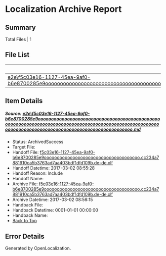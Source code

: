 # <a name='report-top'></a> Localization Archive Report

## Summary
 Total Files | 1

## File List
 Source File | Status | Details 
 ----------- | ------ | ------- 
 [e2e\f5c03e16-1127-45ea-9af0-b6e8700285e9oooooooooooooooooooooooooooooooooooooooooooooooooooooooooooooooooooooooooooooooooooooooooooooooooooooooooooooooooooooooooooooooooooooooooooooooooooooooo.md](https://github.com/OpenLocalizationTestOrg/ol-test4/blob/28bebb9b7acdcc8073a3b140048a7572d9ff281c/e2e/f5c03e16-1127-45ea-9af0-b6e8700285e9oooooooooooooooooooooooooooooooooooooooooooooooooooooooooooooooooooooooooooooooooooooooooooooooooooooooooooooooooooooooooooooooooooooooooooooooooooooooo.md) | ArchivedSuccess | [Details](#a420af98092e419a95831132b7151598759c5e071)

## Item Details
##### <a name='a420af98092e419a95831132b7151598759c5e071'></a> Source: [e2e\f5c03e16-1127-45ea-9af0-b6e8700285e9oooooooooooooooooooooooooooooooooooooooooooooooooooooooooooooooooooooooooooooooooooooooooooooooooooooooooooooooooooooooooooooooooooooooooooooooooooooooo.md](https://github.com/OpenLocalizationTestOrg/ol-test4/blob/28bebb9b7acdcc8073a3b140048a7572d9ff281c/e2e/f5c03e16-1127-45ea-9af0-b6e8700285e9oooooooooooooooooooooooooooooooooooooooooooooooooooooooooooooooooooooooooooooooooooooooooooooooooooooooooooooooooooooooooooooooooooooooooooooooooooooooo.md)
* Status: ArchivedSuccess
* Target File: 
* Handoff File: [f5c03e16-1127-45ea-9af0-b6e8700285e9ooooooooooooooooooooooooooooooooooooo.cc234a7881910ca5b3763ad7aa403bdf1dfd109b.de-de.xlf](https://github.com/OpenLocalizationTestOrg/ol-test4-handoff/blob/fce71940313b6d79a4a0c24d48ee0482373f958d/ol-handoff/OpenLocalizationTestOrg/ol-test4-dede/xinjiang/ht/f5c03e16-1127-45ea-9af0-b6e8700285e9ooooooooooooooooooooooooooooooooooooo.cc234a7881910ca5b3763ad7aa403bdf1dfd109b.de-de.xlf)
* Handoff Datetime: 2017-03-02 08:55:28
* Handoff Reason: Include
* Handoff Name: 
* Archive File: [f5c03e16-1127-45ea-9af0-b6e8700285e9ooooooooooooooooooooooooooooooooooooo.cc234a7881910ca5b3763ad7aa403bdf1dfd109b.de-de.xlf](https://github.com/OpenLocalizationTestOrg/ol-test4-handoff/blob/a14b1532d3e1e8c623fa1e6bf9fce08b3a07c4ee/ol-archive/OpenLocalizationTestOrg/ol-test4-dede/xinjiang/ht/f5c03e16-1127-45ea-9af0-b6e8700285e9ooooooooooooooooooooooooooooooooooooo.cc234a7881910ca5b3763ad7aa403bdf1dfd109b.de-de.xlf)
* Archive Datetime: 2017-03-02 08:56:15
* Handback File: 
* Handback Datetime: 0001-01-01 00:00:00
* Handback Name: 
* [Back to Top](#report-top)


## Error Details

Generated by OpenLocalization.
